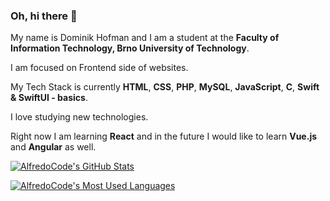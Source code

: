 ### Oh, hi there :file_folder:


My name is Dominik Hofman and I am a student at the **Faculty of Information Technology, Brno University of Technology**.

I am focused on Frontend side of websites.

My Tech Stack is currently **HTML**, **CSS**, **PHP**, **MySQL**, **JavaScript**, **C**, **Swift & SwiftUI - basics**.

I love studying new technologies. 

Right now I am learning **React** and in the future I would like to learn **Vue.js** and **Angular** as well.



[![AlfredoCode's GitHub Stats](https://github-readme-stats.vercel.app/api?username=AlfredoCode&count_private=true&hide=contribs&show_icons=true&theme=vision-friendly-dark&include_all_commits=true&disable_animations=true)](https://github.com/AlfredoCode)

[![AlfredoCode's Most Used Languages](https://github-readme-stats.vercel.app/api/top-langs/?username=AlfredoCode&langs_count=10&layout=compact&theme=vision-friendly-dark)](https://github.com/AlfredoCode)


